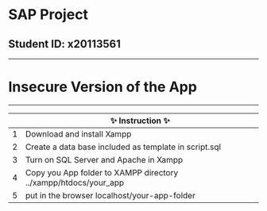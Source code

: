# SAP Project
## Student ID: x20113561
---
# Insecure Version of the App
***
||✨ Instruction ✨|
| ------ | ------ |
|1| Download and install Xampp |
|2| Create a data base included as template in script.sql|
|3| Turn on SQL Server and Apache in Xampp|
|4| Copy you App folder to XAMPP directory ../xampp/htdocs/your_app|
|5| put in the browser localhost/your-app-folder|